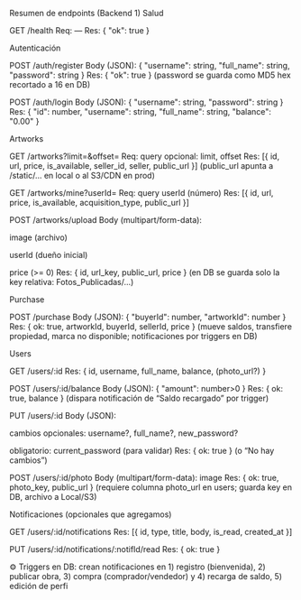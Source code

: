 Resumen de endpoints (Backend 1)
Salud

GET /health
Req: —
Res: { "ok": true }

Autenticación

POST /auth/register
Body (JSON): { "username": string, "full_name": string, "password": string }
Res: { "ok": true }
(password se guarda como MD5 hex recortado a 16 en DB)

POST /auth/login
Body (JSON): { "username": string, "password": string }
Res: { "id": number, "username": string, "full_name": string, "balance": "0.00" }

Artworks

GET /artworks?limit=&offset=
Req: query opcional: limit, offset
Res: [{ id, url, price, is_available, seller_id, seller, public_url }]
(public_url apunta a /static/... en local o al S3/CDN en prod)

GET /artworks/mine?userId=
Req: query userId (número)
Res: [{ id, url, price, is_available, acquisition_type, public_url }]

POST /artworks/upload
Body (multipart/form-data):

image (archivo)

userId (dueño inicial)

price (>= 0)
Res: { id, url_key, public_url, price }
(en DB se guarda solo la key relativa: Fotos_Publicadas/...)

Purchase

POST /purchase
Body (JSON): { "buyerId": number, "artworkId": number }
Res: { ok: true, artworkId, buyerId, sellerId, price }
(mueve saldos, transfiere propiedad, marca no disponible; notificaciones por triggers en DB)

Users

GET /users/:id
Res: { id, username, full_name, balance, (photo_url?) }

POST /users/:id/balance
Body (JSON): { "amount": number>0 }
Res: { ok: true, balance }
(dispara notificación de “Saldo recargado” por trigger)

PUT /users/:id
Body (JSON):

cambios opcionales: username?, full_name?, new_password?

obligatorio: current_password (para validar)
Res: { ok: true } (o “No hay cambios”)

POST /users/:id/photo
Body (multipart/form-data): image
Res: { ok: true, photo_key, public_url }
(requiere columna photo_url en users; guarda key en DB, archivo a Local/S3)

Notificaciones (opcionales que agregamos)

GET /users/:id/notifications
Res: [{ id, type, title, body, is_read, created_at }]

PUT /users/:id/notifications/:notifId/read
Res: { ok: true }

⚙️ Triggers en DB: crean notificaciones en 1) registro (bienvenida), 2) publicar obra, 3) compra (comprador/vendedor) y 4) recarga de saldo, 5) edición de perfi